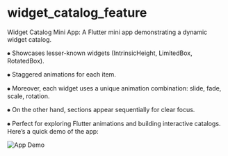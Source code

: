 # widget_catalog_feature

Widget Catalog Mini App:
A Flutter mini app demonstrating a dynamic widget catalog.

⦁	Showcases lesser-known widgets (IntrinsicHeight, LimitedBox, RotatedBox).

⦁	Staggered animations for each item.

⦁	Moreover, each widget uses a unique animation combination: slide, fade, scale, rotation.

⦁	On the other hand, sections appear sequentially for clear focus.

⦁	Perfect for exploring Flutter animations and building interactive catalogs.
Here’s a quick demo of the app:

![App Demo](assets/widget.gif)

